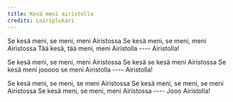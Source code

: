 ```yaml
---
title: Kesä meni airistolla
credits: Loiriplukari
---
```

Se kesä meni, se meni, meni Airistossa
Se kesä meni, se meni, meni Airistossa
Tăä kesä, tää meni, meni Airistolla
---- Airistolla!

Se kesä meni, se meni, meni Airistossa
Se kesä se kesä meni Airistossa
Se kesä meni jooooo se meni Airistolla
---- Airistolla!

Se kesä meni, se meni, se meni Airistossa
Se kesä meni, se meni, se meni Airistossa
Se kesä meni, se meni, meni Airistossa
---- Jooo Airistolla!
